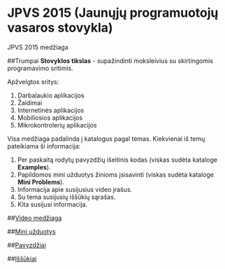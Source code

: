 # JPVS 2015 (Jaunųjų programuotojų vasaros stovykla)

JPVS 2015 medžiaga

##Trumpai
**Stovyklos tikslas** - supažindinti moksleivius su skirtingomis programavimo sritimis.

Apžvelgtos sritys:

1. Darbalaukio aplikacijos
2. Žaidimai
3. Internetinės aplikacijos
4. Mobiliosios aplikacijos
5. Mikrokontrolerių aplikacijos

Visa medžiaga padalinda į katalogus pagal temas. Kiekvienai iš temų pateikiama ši informacija:

1. Per paskaitą rodytų pavyzdžių išeitinis kodas (viskas sudėta kataloge **Examples**).
2. Papildomos mini užduotys žinioms įsisavinti (viskas sudėta kataloge **Mini Problems**).
3. Informacija apie susijusius video įrašus.
4. Su tema susijusių iššūkių sąrašas.
5. Kita susijusi informacija.

##[Video medžiaga](https://github.com/niku-live/jpvs2015/blob/master/VIDEO.md)

##[Mini užduotys](https://github.com/niku-live/jpvs2015/blob/master/MINI.md)

##[Pavyzdžiai](https://github.com/niku-live/jpvs2015/blob/master/EXAMPLES.md)

##[Iššūkiai](https://github.com/niku-live/jpvs2015/blob/master/CHALLANGES.md)